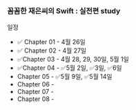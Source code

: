 ### 꼼꼼한 재은씨의 Swift : 실전편 study

일정

- ✅ Chapter 01 - 4월 26일
- ✅ Chapter 02 - 4월 27일
- ✅Chapter 03 - 4월 28, 29, 30일, 5월 1일
- ✅Chapter 04 - ✅5월  2일, ✅3일, ✅6일
- Chapter 05 - ✅5월 9일, ✅5월 14일
- Chapter 06 - 
- Chapter 07 - 
- Chapter 08 - 
